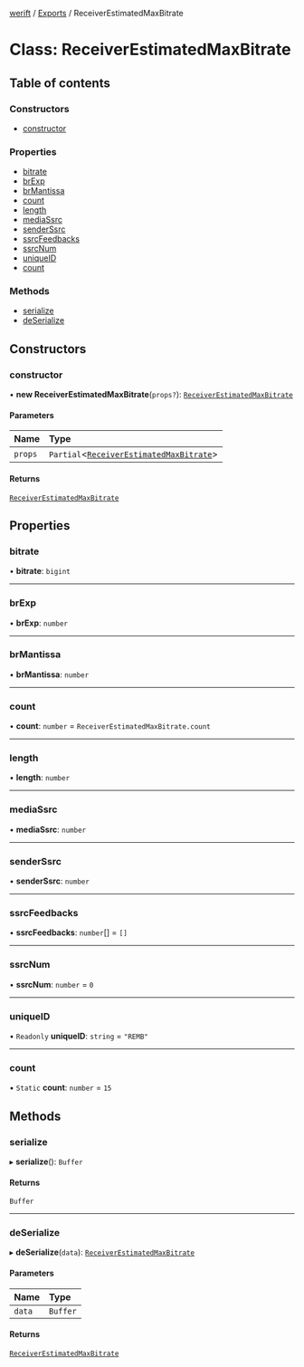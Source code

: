 [werift](../README.md) / [Exports](../modules.md) / ReceiverEstimatedMaxBitrate

# Class: ReceiverEstimatedMaxBitrate

## Table of contents

### Constructors

- [constructor](ReceiverEstimatedMaxBitrate.md#constructor)

### Properties

- [bitrate](ReceiverEstimatedMaxBitrate.md#bitrate)
- [brExp](ReceiverEstimatedMaxBitrate.md#brexp)
- [brMantissa](ReceiverEstimatedMaxBitrate.md#brmantissa)
- [count](ReceiverEstimatedMaxBitrate.md#count)
- [length](ReceiverEstimatedMaxBitrate.md#length)
- [mediaSsrc](ReceiverEstimatedMaxBitrate.md#mediassrc)
- [senderSsrc](ReceiverEstimatedMaxBitrate.md#senderssrc)
- [ssrcFeedbacks](ReceiverEstimatedMaxBitrate.md#ssrcfeedbacks)
- [ssrcNum](ReceiverEstimatedMaxBitrate.md#ssrcnum)
- [uniqueID](ReceiverEstimatedMaxBitrate.md#uniqueid)
- [count](ReceiverEstimatedMaxBitrate.md#count-1)

### Methods

- [serialize](ReceiverEstimatedMaxBitrate.md#serialize)
- [deSerialize](ReceiverEstimatedMaxBitrate.md#deserialize)

## Constructors

### constructor

• **new ReceiverEstimatedMaxBitrate**(`props?`): [`ReceiverEstimatedMaxBitrate`](ReceiverEstimatedMaxBitrate.md)

#### Parameters

| Name | Type |
| :------ | :------ |
| `props` | `Partial`\<[`ReceiverEstimatedMaxBitrate`](ReceiverEstimatedMaxBitrate.md)\> |

#### Returns

[`ReceiverEstimatedMaxBitrate`](ReceiverEstimatedMaxBitrate.md)

## Properties

### bitrate

• **bitrate**: `bigint`

___

### brExp

• **brExp**: `number`

___

### brMantissa

• **brMantissa**: `number`

___

### count

• **count**: `number` = `ReceiverEstimatedMaxBitrate.count`

___

### length

• **length**: `number`

___

### mediaSsrc

• **mediaSsrc**: `number`

___

### senderSsrc

• **senderSsrc**: `number`

___

### ssrcFeedbacks

• **ssrcFeedbacks**: `number`[] = `[]`

___

### ssrcNum

• **ssrcNum**: `number` = `0`

___

### uniqueID

• `Readonly` **uniqueID**: `string` = `"REMB"`

___

### count

▪ `Static` **count**: `number` = `15`

## Methods

### serialize

▸ **serialize**(): `Buffer`

#### Returns

`Buffer`

___

### deSerialize

▸ **deSerialize**(`data`): [`ReceiverEstimatedMaxBitrate`](ReceiverEstimatedMaxBitrate.md)

#### Parameters

| Name | Type |
| :------ | :------ |
| `data` | `Buffer` |

#### Returns

[`ReceiverEstimatedMaxBitrate`](ReceiverEstimatedMaxBitrate.md)
